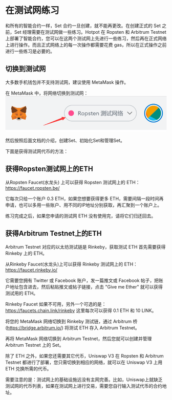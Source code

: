 # 在测试网练习

和所有的智能合约一样，Set 合约一旦创建，就不能再更改。在创建正式的 Set 之前，Set 经理需要在测试网做一些练习。Hotpot 在 Ropsten 和 Arbitrum Testnet 上部署了智能合约，您可以在这两个测试网上先进行一些练习，然后再在正式网络上进行操作。而且正式网络上的每一次操作都需要花费 gas，所以在正式操作之前进行一些练习是必要的。

## 切换到测试网

大多数手机钱包并不支持测试网，建议使用 MetaMask 操作。

在 MetaMask 中，将网络切换到测试网：
![切换网络](../../assets/imgs/ropsten.png)

然后按照后面文档的介绍，创建Set、初始化Set和管理Set。



下面是获得测试网代币的方法：

## 获得Ropsten测试网上的ETH

从Ropsten Faucet(水龙头) 上可以获得 Ropsten 测试网上的 ETH：https://faucet.ropsten.be/

它每次只给一个账户 0.3 ETH，如果您想要获得更多 ETH，需要间隔一段时间再申请，也可以多用一些账户、用不同的IP地址分别获取，再汇聚到一个账户上。 

练习完成之后，如果您申请的测试网 ETH 没有使用完，请将它们归还回去。

## 获得Arbitrum Testnet上的ETH

Arbitrum Testnet 对应的以太坊测试链是 Rinkeby，获取测试 ETH 首先需要获得 Rinkeby 上的 ETH。

从Rinkeby Faucet(水龙头)上可以获得 Rinkeby 测试网上的 ETH：https://faucet.rinkeby.io/

它需要您拥有 Twitter 或 Facebook 账户，发一篇推文或 Facebook 帖子，把账户地址包含进去，然后粘贴推文或帖子链接，点击 "Give me Ether" 就可以获得测试用的 ETH。

Rinkeby Faucet 如果不可用，另外一个可选的是：https://faucets.chain.link/rinkeby 这里每次可以获得 0.1 ETH 和 10 LINK。

将您的 MetaMask 网络切换到 Rinkeby 测试链，通过 Arbitrum 桥 (https://bridge.arbitrum.io/) 将测试 ETH 存入 Arbitrum Testnet。

再将 MetaMask 网络切换到 Arbitrum Testnet，然后您就可以创建并管理 Arbitrum Testnet 上的 Set。



除了 ETH 之外，如果您还需要其它代币，Uniswap V3 在 Ropsten 和 Arbitrum Testnet 都进行了部署，您只需切换到相应的网络，就可以在 Uniswap V3 上用 ETH 兑换所需的代币。

需要注意的是：测试网上的基础设施远没有主网完善。比如，Uniswap上就缺乏测试网的代币列表，如果在测试网上进行交易，需要您自行输入测试代币的合约地址。